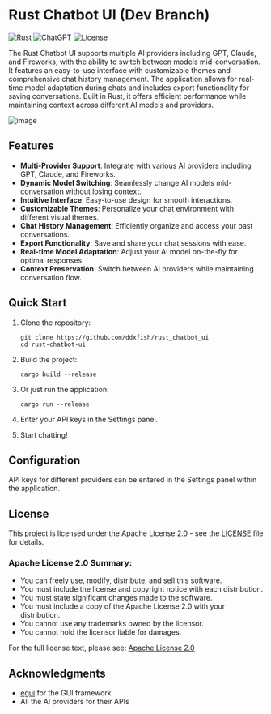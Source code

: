 # Rust Chatbot UI (Dev Branch)

![Rust](https://img.shields.io/badge/rust-%23000000.svg?style=for-the-badge&logo=rust&logoColor=white)
![ChatGPT](https://img.shields.io/badge/chatGPT-74aa9c?style=for-the-badge&logo=openai&logoColor=white)
[![License](https://img.shields.io/badge/License-Apache%202.0-blue.svg)](https://opensource.org/licenses/Apache-2.0)

The Rust Chatbot UI supports multiple AI providers including GPT, Claude, and Fireworks, with the ability to switch between models mid-conversation. It features an easy-to-use interface with customizable themes and comprehensive chat history management. The application allows for real-time model adaptation during chats and includes export functionality for saving conversations. Built in Rust, it offers efficient performance while maintaining context across different AI models and providers.

![image](https://github.com/user-attachments/assets/c9f79bab-606f-41f1-9650-ff1946a9b4ee)


## Features

- **Multi-Provider Support**: Integrate with various AI providers including GPT, Claude, and Fireworks.
- **Dynamic Model Switching**: Seamlessly change AI models mid-conversation without losing context.
- **Intuitive Interface**: Easy-to-use design for smooth interactions.
- **Customizable Themes**: Personalize your chat environment with different visual themes.
- **Chat History Management**: Efficiently organize and access your past conversations.
- **Export Functionality**: Save and share your chat sessions with ease.
- **Real-time Model Adaptation**: Adjust your AI model on-the-fly for optimal responses.
- **Context Preservation**: Switch between AI providers while maintaining conversation flow.

## Quick Start

1. Clone the repository:
   ```
   git clone https://github.com/ddxfish/rust_chatbot_ui
   cd rust-chatbot-ui
   ```

2. Build the project:
   ```
   cargo build --release
   ```

3. Or just run the application:
   ```
   cargo run --release
   ```

4. Enter your API keys in the Settings panel.

5. Start chatting!

## Configuration

API keys for different providers can be entered in the Settings panel within the application.

## License

This project is licensed under the Apache License 2.0 - see the [LICENSE](LICENSE) file for details.

### Apache License 2.0 Summary:

- You can freely use, modify, distribute, and sell this software.
- You must include the license and copyright notice with each distribution.
- You must state significant changes made to the software.
- You must include a copy of the Apache License 2.0 with your distribution.
- You cannot use any trademarks owned by the licensor.
- You cannot hold the licensor liable for damages.

For the full license text, please see: [Apache License 2.0](https://www.apache.org/licenses/LICENSE-2.0)

## Acknowledgments

- [egui](https://github.com/emilk/egui) for the GUI framework
- All the AI providers for their APIs
